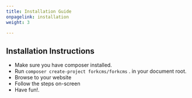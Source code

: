 ```yaml
---
title: Installation Guide
onpagelink: installation
weight: 3

---
```


Installation Instructions
-------------------------

- Make sure you have composer installed.
- Run `composer create-project forkcms/forkcms` . in your document root.
- Browse to your website
- Follow the steps on-screen
- Have fun!.
 